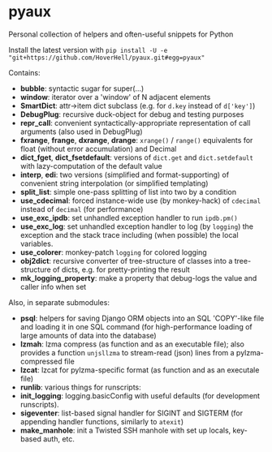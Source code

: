 pyaux
=====

Personal collection of helpers and often-useful snippets for Python

Install the latest version with
`pip install -U -e "git+https://github.com/HoverHell/pyaux.git#egg=pyaux"`


Contains:

* **bubble**: syntactic sugar for super(...)
* **window**: iterator over a 'window' of N adjacent elements
* **SmartDict**: attr→item dict subclass (e.g. for `d.key` instead of
 `d['key']`)
* **DebugPlug**: recursive duck-object for debug and testing
 purposes
* **repr_call**: convenient syntactically-appropriate representation of
 call arguments (also used in DebugPlug)
* **fxrange**, **frange**, **dxrange**, **drange**: `xrange()` / `range()`
 equivalents for float (without error accumulation) and Decimal
* **dict_fget**, **dict_fsetdefault**: versions of `dict.get` and
 `dict.setdefault` with lazy-computation of the default value
* **interp**, **edi**: two versions (simplified and format-supporting) of
 convenient string interpolation (or simplified templating)
* **split_list**: simple one-pass splitting of list into two by a condition
* **use_cdecimal**: forced instance-wide use (by monkey-hack) of `cdecimal`
 instead of `decimal` (for performance)
* **use_exc_ipdb**: set unhandled exception handler to run `ipdb.pm()`
* **use_exc_log**: set unhandled exception handler to log (by `logging`) the
 exception and the stack trace including (when possible) the local
 variables.
* **use_colorer**: monkey-patch `logging` for colored logging
* **obj2dict**: recursive converter of tree-structure of classes into a
 tree-structure of dicts, e.g. for pretty-printing the result
* **mk_logging_property**: make a property that debug-logs the value and
 caller info when set


Also, in separate submodules:

* **psql**: helpers for saving Django ORM objects into an SQL 'COPY'-like
 file and loading it in one SQL command (for high-performance loading of
 large amounts of data into the database)
* **lzmah**: lzma compress (as function and as an executable file); also
 provides a function `unjsllzma` to stream-read (json) lines from a
 pylzma-compressed file
* **lzcat**: lzcat for pylzma-specific format (as function and as an
 executale file)
* **runlib**: various things for runscripts:
 * **init_logging**: logging.basicConfig with useful defaults (for
  development runscripts).
 * **sigeventer**: list-based signal handler for SIGINT and SIGTERM (for
  appending handler functions, similarly to `atexit`)
 * **make_manhole**: init a Twisted SSH manhole with set up locals,
  key-based auth, etc.
